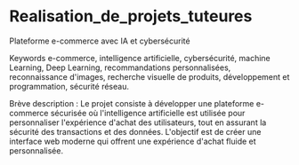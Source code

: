 # Realisation_de_projets_tuteures

Plateforme e-commerce avec IA et cybersécurité

Keywords
e-commerce, intelligence artificielle, cybersécurité, machine Learning, Deep Learning, recommandations personnalisées, reconnaissance d'images, recherche visuelle de produits, développement et programmation, sécurité réseau.

Brève description :
Le projet consiste à développer une plateforme e-commerce sécurisée où l'intelligence artificielle est utilisée pour personnaliser l'expérience d'achat des utilisateurs, tout en assurant la sécurité des transactions et des données. L'objectif est de créer une interface web moderne qui offrent une expérience d'achat fluide et personnalisée.
